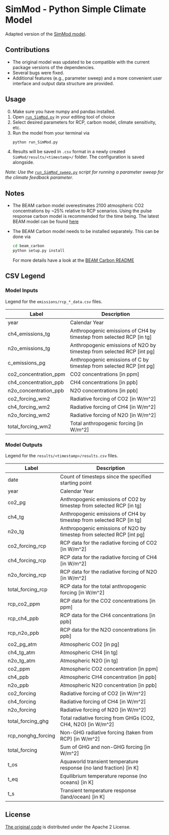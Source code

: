 # SimMod - Python Simple Climate Model
Adapted version of the [SimMod model](https://github.com/hausfath/SimMod).

## Contributions
* The original model was updated to be compatible with the current package versions of the dependencies.
* Several bugs were fixed.
* Additional features (e.g., parameter sweep) and a more convenient user interface and output data structure are provided.

## Usage
0. Make sure you have numpy and pandas installed.
1. Open [`run_SimMod.py`](run_SimMod.py) in your editing tool of choice
2. Select desired parameters for RCP, carbon model, climate sensitivity, etc.
3. Run the model from your terminal via
    ```bash
    python run_SimMod.py
    ```
4. Results will be saved in `.csv` format in a newly created `SimMod/results/<timestamp>/` folder. The configuration is saved alongside.

*Note: Use the [`run_SimMod_sweep.py`](run_SimMod_sweep.py) script for running a parameter sweep for the climate feedback parameter.* 

## Notes
* The BEAM carbon model overestimates 2100 atmospheric CO2 concentrations
by \~25% relative to RCP scenarios. Using the pulse response carbon model
is recommended for the time being. The latest BEAM model can be found [here](https://github.com/RDCEP/BEAM-carbon/find/master)

* The BEAM Carbon model needs to be installed separately. This can be done via
    ```bash
    cd beam_carbon
    python setup.py install
    ```
  For more details have a look at the [BEAM Carbon README](beam_model/README.md)

## CSV Legend
### Model Inputs
Legend for the `emissions/rcp_*_data.csv` files.

| Label                 | Description                                                           |
|-----------------------|-----------------------------------------------------------------------|
| year                  | Calendar Year                                                         |
| ch4_emissions_tg      | Anthropogenic emissions of CH4 by timestep from selected RCP [in tg]  |
| n2o_emissions_tg      | Anthropogenic emissions of N2O by timestep from selected RCP [int pg] |
| c_emissions_pg        | Anthropogenic emissions of C by timestep from selected RCP [int pg]   |
| co2_concentration_ppm | CO2 concentrations [in ppm]                                           |
| ch4_concentration_ppb | CH4 concentrations [in ppb]                                           |
| n2o_concentration_ppb | N2O concentrations [in ppb]                                           |
| co2_forcing_wm2       | Radiative forcing of CO2 [in W/m^2]                                   |
| ch4_forcing_wm2       | Radiative forcing of CH4 [in W/m^2]                                   |
| n2o_forcing_wm2       | Radiative forcing of N2O [in W/m^2]                                   |
| total_forcing_wm2     | Total anthropogenic forcing [in W/m^2]                                |

### Model Outputs
Legend for the `results/<timestamp>/results.csv` files.

| Label              | Description                                                           |
|--------------------|-----------------------------------------------------------------------|
| date               | Count of timesteps since the specified starting point                 |
| year               | Calendar Year                                                         |
| co2_pg             | Anthropogenic emissions of CO2 by timestep from selected RCP [in tg]  |
| ch4_tg             | Anthropogenic emissions of CH4 by timestep from selected RCP [in tg]  |
| n2o_tg             | Anthropogenic emissions of N2O by timestep from selected RCP [int pg] |
| co2_forcing_rcp    | RCP data for the radiative forcing of CO2 [in W/m^2]                  |
| ch4_forcing_rcp    | RCP data for the radiative forcing of CH4 [in W/m^2]                  |
| n2o_forcing_rcp    | RCP data for the radiative forcing of N2O [in W/m^2]                  |
| total_forcing_rcp  | RCP data for the total anthropogenic forcing [in W/m^2]               |
| rcp_co2_ppm        | RCP data for the CO2 concentrations [in ppm]                          |
| rcp_ch4_ppb        | RCP data for the CH4 concentrations [in ppb]                          |
| rcp_n2o_ppb        | RCP data for the N2O concentrations [in ppb]                          |
| co2_pg_atm         | Atmospheric CO2 [in pg]                                               |
| ch4_tg_atm         | Atmospheric CH4 [in tg]                                               |
| n2o_tg_atm         | Atmospheric N2O [in tg]                                               |
| co2_ppm            | Atmospheric CO2 concentration [in ppm]                                |
| ch4_ppb            | Atmospheric CH4 concentration [in ppb]                                |
| n2o_ppb            | Atmospheric N2O concentration [in ppb]                                |
| co2_forcing        | Radiative forcing of CO2 [in W/m^2]                                   |
| ch4_forcing        | Radiative forcing of CH4 [in W/m^2]                                   |
| n2o_forcing        | Radiative forcing of N2O [in W/m^2]                                   |
| total_forcing_ghg  | Total radiative forcing from GHGs (CO2, CH4, N2O) [in W/m^2]          |
| rcp_nonghg_forcing | Non-GHG radiative forcing (taken from RCP) [in W/m^2]                 |
| total_forcing      | Sum of GHG and non-GHG forcing [in W/m^2]                             |
| t_os               | Aquaworld transient temperature response (no land fraction) [in K]    |
| t_eq               | Equilibrium temperature reponse (no oceans) [in K]                    |
| t_s                | Transient temperature response (land/ocean) [in K]                    |

## License
[The original code](https://github.com/hausfath/SimMod) is distributed under the Apache 2 License.
